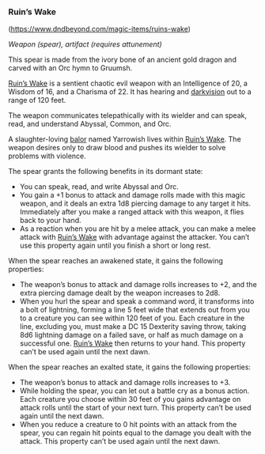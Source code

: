 ### Ruin’s Wake
(https://www.dndbeyond.com/magic-items/ruins-wake)

_Weapon (spear), artifact (requires attunement)_

This spear is made from the ivory bone of an ancient gold dragon and carved with an Orc hymn to Gruumsh.

[Ruin’s Wake](https://www.dndbeyond.com/magic-items/ruins-wake) is a sentient chaotic evil weapon with an Intelligence of 20, a Wisdom of 16, and a Charisma of 22. It has hearing and [darkvision](https://www.dndbeyond.com/compendium/rules/basic-rules/monsters#Darkvision) out to a range of 120 feet.

The weapon communicates telepathically with its wielder and can speak, read, and understand Abyssal, Common, and Orc.

A slaughter-loving [balor](https://www.dndbeyond.com/monsters/balor) named Yarrowish lives within [Ruin’s Wake](https://www.dndbeyond.com/magic-items/ruins-wake). The weapon desires only to draw blood and pushes its wielder to solve problems with violence.

[](https://media.dndbeyond.com/compendium-images/egtw/yDOyqyOocErRgYJK/06-15.png)

The spear grants the following benefits in its dormant state:

-   You can speak, read, and write Abyssal and Orc.
-   You gain a +1 bonus to attack and damage rolls made with this magic weapon, and it deals an extra 1d8 piercing damage to any target it hits. Immediately after you make a ranged attack with this weapon, it flies back to your hand.
-   As a reaction when you are hit by a melee attack, you can make a melee attack with [Ruin’s Wake](https://www.dndbeyond.com/magic-items/ruins-wake) with advantage against the attacker. You can’t use this property again until you finish a short or long rest.

When the spear reaches an awakened state, it gains the following properties:

-   The weapon’s bonus to attack and damage rolls increases to +2, and the extra piercing damage dealt by the weapon increases to 2d8.
-   When you hurl the spear and speak a command word, it transforms into a bolt of lightning, forming a line 5 feet wide that extends out from you to a creature you can see within 120 feet of you. Each creature in the line, excluding you, must make a DC 15 Dexterity saving throw, taking 8d6 lightning damage on a failed save, or half as much damage on a successful one. [Ruin’s Wake](https://www.dndbeyond.com/magic-items/ruins-wake) then returns to your hand. This property can’t be used again until the next dawn.

When the spear reaches an exalted state, it gains the following properties:

-   The weapon’s bonus to attack and damage rolls increases to +3.
-   While holding the spear, you can let out a battle cry as a bonus action. Each creature you choose within 30 feet of you gains advantage on attack rolls until the start of your next turn. This property can’t be used again until the next dawn.
-   When you reduce a creature to 0 hit points with an attack from the spear, you can regain hit points equal to the damage you dealt with the attack. This property can’t be used again until the next dawn.